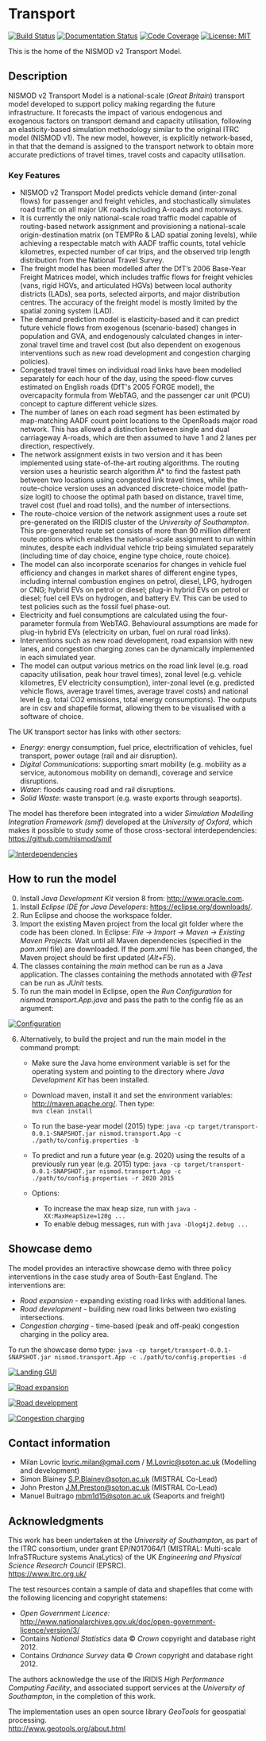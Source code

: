 ﻿# Transport
[![Build Status](https://travis-ci.com/nismod/transport.svg?token=zHcMSQsYgUFq9yhr52P7&branch=master)](https://travis-ci.com/nismod/transport)
[![Documentation Status](https://readthedocs.org/projects/nt2/badge/?version=latest)](https://nt2.readthedocs.io/en/latest/?badge=latest)
[![Code Coverage](https://img.shields.io/codecov/c/github/nismod/transport/master.svg)](https://codecov.io/github/nismod/transport?branch=master)
[![License: MIT](https://img.shields.io/badge/License-MIT-yellow.svg)](https://opensource.org/licenses/MIT)

This is the home of the NISMOD v2 Transport Model.

## Description

NISMOD v2 Transport Model is a national-scale (*Great Britain*) transport model developed to support policy making regarding the future infrastructure. It forecasts the impact of various endogenous and exogenous factors on transport demand and capacity utilisation, following an elasticity-based simulation methodology similar to the original ITRC model (NISMOD v1). The new model, however, is explicitly network-based, in that that the demand is assigned to the transport network to obtain more accurate predictions of travel times, travel costs and capacity utilisation.

### Key Features

*	NISMOD v2 Transport Model predicts vehicle demand (inter-zonal flows) for passenger and freight vehicles, and stochastically simulates road traffic on all major UK roads including A-roads and motorways.
*	It is currently the only national-scale road traffic model capable of routing-based network assignment and provisioning a national-scale origin-destination matrix (on TEMPRo & LAD spatial zoning levels), while achieving a respectable match with AADF traffic counts, total vehicle kilometres, expected number of car trips, and the observed trip length distribution from the National Travel Survey. 
*	The freight model has been modelled after the DfT’s 2006 Base-Year Freight Matrices model, which includes traffic flows for freight vehicles (vans, rigid HGVs, and articulated HGVs) between local authority districts (LADs), sea ports, selected airports, and major distribution centres. The accuracy of the freight model is mostly limited by the spatial zoning system (LAD).
*	The demand prediction model is elasticity-based and it can predict future vehicle flows from exogenous (scenario-based) changes in population and GVA, and endogenously calculated changes in inter-zonal travel time and travel cost (but also dependent on exogenous interventions such as new road development and congestion charging policies).
*	Congested travel times on individual road links have been modelled separately for each hour of the day, using the speed-flow curves estimated on English roads (DfT's 2005 FORGE model), the overcapacity formula from WebTAG, and the passenger car unit (PCU) concept to capture different vehicle sizes.
*	The number of lanes on each road segment has been estimated by map-matching AADF count point locations to the OpenRoads major road network. This has allowed a distinction between single and dual carriageway A-roads, which are then assumed to have 1 and 2 lanes per direction, respectively.
*	The network assignment exists in two version and it has been implemented using state-of-the-art routing algorithms. The routing version uses a heuristic search algorithm A* to find the fastest path between two locations using congested link travel times, while the route-choice version uses an advanced discrete-choice model (path-size logit) to choose the optimal path based on distance, travel time, travel cost (fuel and road tolls), and the number of intersections.
*	The route-choice version of the network assignment uses a route set pre-generated on the IRIDIS cluster of the *University of Southampton*. This pre-generated route set consists of more than 90 million different route options which enables the national-scale assignment to run within minutes, despite each individual vehicle trip being simulated separately (including time of day choice, engine type choice, route choice).
*	The model can also incorporate scenarios for changes in vehicle fuel efficiency and changes in market shares of different engine types, including internal combustion engines on petrol, diesel, LPG, hydrogen or CNG; hybrid EVs on petrol or diesel; plug-in hybrid EVs on petrol or diesel; fuel cell EVs on hydrogen, and battery EV. This can be used to test policies such as the fossil fuel phase-out.
* 	Electricity and fuel consumptions are calculated using the four-parameter formula from WebTAG. Behavioural assumptions are made for plug-in hybrid EVs (electricity on urban, fuel on rural road links).
*	Interventions such as new road development, road expansion with new lanes, and congestion charging zones can be dynamically implemented in each simulated year.
*	The model can output various metrics on the road link level (e.g. road capacity utilisation, peak hour travel times), zonal level (e.g. vehicle kilometres, EV electricity consumption), inter-zonal level (e.g. predicted vehicle flows, average travel times, average travel costs) and national level (e.g. total CO2 emissions, total energy consumptions). The outputs are in csv and shapefile format, allowing them to be visualised with a software of choice.


The UK transport sector has links with other sectors:
* *Energy*: energy consumption, fuel price, electrification of vehicles, fuel transport, power outage (rail and air disruption).
* *Digital Communications*: supporting smart mobility (e.g. mobility as a service, autonomous mobility on demand), coverage and service disruptions.
* *Water*: floods causing road and rail disruptions.
* *Solid Waste*: waste transport (e.g. waste exports through seaports).

The model has therefore been integrated into a wider *Simulation Modelling Integration Framework (smif)* developed at the *University of Oxford*, which makes it possible to study some of those cross-sectoral interdependencies:  
https://github.com/nismod/smif

[<img alt="Interdependencies" src="images/interdependencies.jpg" style="max-width:500px"/>](images/interdependencies.jpg)


## How to run the model

0. Install *Java Development Kit* version 8 from: http://www.oracle.com.
1. Install *Eclipse IDE for Java Developers*: https://eclipse.org/downloads/.
2. Run Eclipse and choose the workspace folder.
3. Import the existing Maven project from the local git folder where the code has been cloned. In Eclipse: *File -> Import -> Maven -> Existing Maven Projects.* Wait until all Maven dependencies (specified in the *pom.xml* file) are downloaded. If the *pom.xml* file has been changed, the Maven project should be first updated (*Alt+F5*).
4. The classes containing the *main* method can be run as a Java application. The classes containing the methods annotated with *@Test* can be run as *JUnit* tests.
5. To run the main model in Eclipse, open the *Run Configuration* for *nismod.transport.App.java* and pass the path to the config file as an argument:

[<img alt="Configuration" src="images/configuration.jpg" style="max-width:500px" />](images/configuration.jpg)

6. Alternatively, to build the project and run the main model in the command prompt:
    * Make sure the Java home environment variable is set for the operating system and pointing to the directory where *Java Development Kit* has been installed.
    * Download maven, install it and set the environment variables: http://maven.apache.org/. Then type:  
       `mvn clean install`
    * To run the base-year model (2015) type:
       `java -cp target/transport-0.0.1-SNAPSHOT.jar nismod.transport.App -c ./path/to/config.properties -b`
    * To predict and run a future year (e.g. 2020) using the results of a previously run year (e.g. 2015) type:
       `java -cp target/transport-0.0.1-SNAPSHOT.jar nismod.transport.App -c ./path/to/config.properties -r 2020 2015`

    * Options:

        * To increase the max heap size, run with `java -XX:MaxHeapSize=120g ...`
        * To enable debug messages, run with `java -Dlog4j2.debug ...`


## Showcase demo

The model provides an interactive showcase demo with three policy interventions in the case study area of South-East England. The interventions are:
* *Road expansion* - expanding existing road links with additional lanes.
* *Road development* - building new road links between two existing intersections.
* *Congestion charging* - time-based (peak and off-peak) congestion charging in the policy area.

To run the showcase demo type:
    `java -cp target/transport-0.0.1-SNAPSHOT.jar nismod.transport.App -c ./path/to/config.properties -d`

[<img alt="Landing GUI" src="images/LandingGUI.png" style="max-width:500px"/>](images/LandingGUI.png)

[<img alt="Road expansion" src="images/RoadExpansion.png" style="max-width:500px"/>](images/RoadExpansion.png)

[<img alt="Road development" src="images/RoadDevelopment.png" style="max-width:500px"/>](images/RoadDevelopment.png)

[<img alt="Congestion charging" src="images/CongestionCharging.png" style="max-width:500px"/>](images/CongestionCharging.png)


## Contact information

* Milan Lovric lovric.milan@gmail.com / M.Lovric@soton.ac.uk (Modelling and development)
* Simon Blainey S.P.Blainey@soton.ac.uk (MISTRAL Co-Lead)
* John Preston J.M.Preston@soton.ac.uk (MISTRAL Co-Lead)
* Manuel Buitrago mbm1d15@soton.ac.uk (Seaports and freight)


## Acknowledgments 

This work has been undertaken at the *University of Southampton*, as part of the ITRC consortium, under grant EP/N017064/1 (MISTRAL: Multi-scale InfraSTRucture systems AnaLytics) of the UK *Engineering and Physical Science Research Council* (EPSRC).  
https://www.itrc.org.uk/

The test resources contain a sample of data and shapefiles that come with the following licencing and copyright statemens:
* *Open Government Licence:*  
http://www.nationalarchives.gov.uk/doc/open-government-licence/version/3/
* Contains *National Statistics* data © *Crown* copyright and database right 2012.
* Contains *Ordnance Survey* data © *Crown* copyright and database right 2012.

The authors acknowledge the use of the IRIDIS *High Performance Computing Facility*, and associated support services at the *University of Southampton*, in the completion of this work.

The implementation uses an open source library *GeoTools* for geospatial processing.  
http://www.geotools.org/about.html